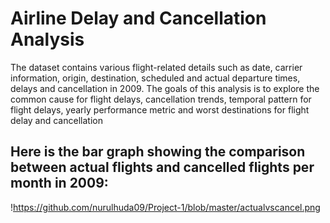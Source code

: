 # Airline Delay and Cancellation Analysis

The dataset contains various flight-related details such as date, carrier information, origin, destination, scheduled and actual departure times, delays and cancellation in 2009. The goals of this analysis is to explore the common cause for flight delays, cancellation trends, temporal pattern for flight delays, yearly performance metric and worst destinations for flight delay and cancellation

## Here is the bar graph showing the comparison between actual flights and cancelled flights per month in 2009:

!https://github.com/nurulhuda09/Project-1/blob/master/actualvscancel.png
